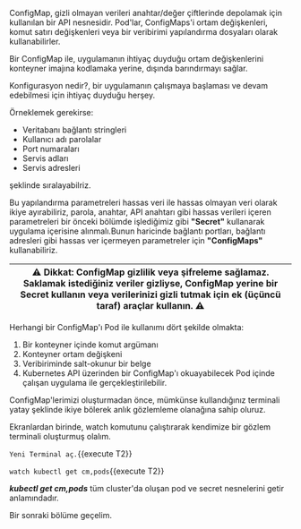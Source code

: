 ConfigMap, gizli olmayan verileri anahtar/değer çiftlerinde depolamak için kullanılan bir API nesnesidir. Pod'lar, ConfigMaps'i ortam değişkenleri, komut satırı değişkenleri veya bir veribirimi yapılandırma dosyaları olarak kullanabilirler.

Bir ConfigMap ile, uygulamanın ihtiyaç duyduğu ortam değişkenlerini konteyner imajına kodlamaka yerine, dışında barındırmayı sağlar.

Konfigurasyon nedir?, bir uygulamanın çalışmaya başlaması ve devam edebilmesi için ihtiyaç duyduğu herşey.

Örneklemek gerekirse:

* Veritabanı bağlantı stringleri
* Kullanıcı adı parolalar
* Port numaraları
* Servis adları
* Servis adresleri

şeklinde sıralayabilriz.

Bu yapılandırma parametreleri hassas veri ile hassas olmayan veri olarak ikiye ayırabiliriz, parola, anahtar, API anahtarı gibi hassas verileri içeren parametreleri bir önceki bölümde işlediğimiz gibi **"Secret"** kullanarak uygulama içerisine alınmalı.Bunun haricinde bağlantı portları, bağlantı adresleri gibi hassas ver içermeyen parametreler için **"ConfigMaps"** kullanabiliriz.

| ⚠ Dikkat: ConfigMap gizlilik veya şifreleme sağlamaz. Saklamak istediğiniz veriler gizliyse, ConfigMap yerine bir Secret kullanın veya verilerinizi gizli tutmak için ek (üçüncü taraf) araçlar kullanın. ⚠|
| --- |  

Herhangi bir ConfigMap'ı Pod ile kullanımı dört şekilde olmakta:

1. Bir konteyner içinde komut argümanı
2. Konteyner ortam değişkeni
3. Veribiriminde salt-okunur bir belge
4. Kubernetes API üzerinden bir ConfigMap'ı okuayabilecek Pod içinde çalışan uygulama ile gerçekleştirilebilir.

ConfigMap'lerimizi oluşturmadan önce, mümkünse kullandığınız terminali yatay şeklinde ikiye bölerek anlık gözlemleme olanağına sahip oluruz.

Ekranlardan birinde, watch komutunu çalıştırarak kendimize bir gözlem terminali oluşturmuş olalım.

`Yeni Terminal aç.`{{execute T2}}

`watch kubectl get cm,pods`{{execute T2}}

***kubectl get cm,pods*** tüm cluster'da oluşan pod ve secret nesnelerini getir anlamındadır.

Bir sonraki bölüme geçelim.

